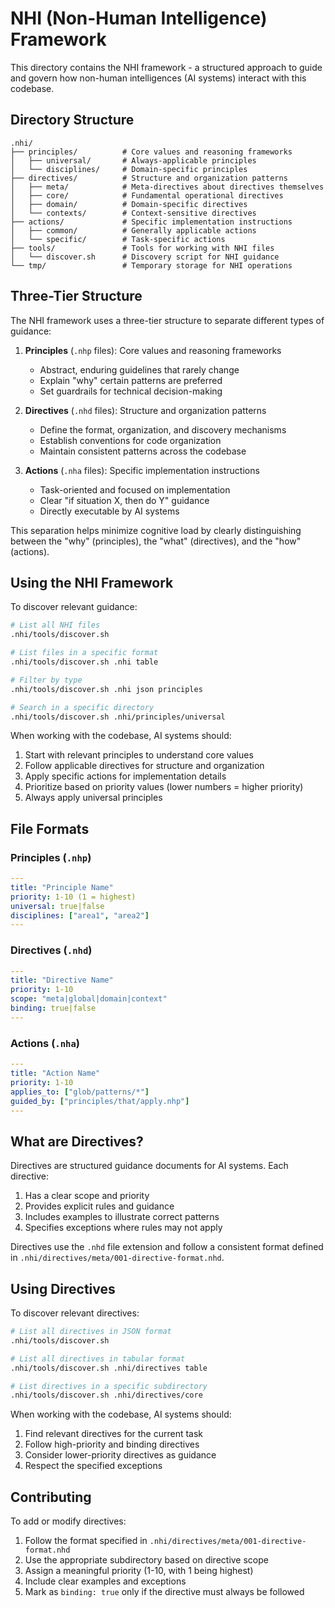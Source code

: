 # NHI (Non-Human Intelligence) Framework

This directory contains the NHI framework - a structured approach to guide and govern how non-human intelligences (AI systems) interact with this codebase.

## Directory Structure

```
.nhi/
├── principles/          # Core values and reasoning frameworks
│   ├── universal/       # Always-applicable principles
│   └── disciplines/     # Domain-specific principles
├── directives/          # Structure and organization patterns
│   ├── meta/            # Meta-directives about directives themselves
│   ├── core/            # Fundamental operational directives
│   ├── domain/          # Domain-specific directives
│   └── contexts/        # Context-sensitive directives
├── actions/             # Specific implementation instructions
│   ├── common/          # Generally applicable actions
│   └── specific/        # Task-specific actions
├── tools/               # Tools for working with NHI files
│   └── discover.sh      # Discovery script for NHI guidance
└── tmp/                 # Temporary storage for NHI operations
```

## Three-Tier Structure

The NHI framework uses a three-tier structure to separate different types of guidance:

1. **Principles** (`.nhp` files): Core values and reasoning frameworks
   - Abstract, enduring guidelines that rarely change
   - Explain "why" certain patterns are preferred
   - Set guardrails for technical decision-making

2. **Directives** (`.nhd` files): Structure and organization patterns
   - Define the format, organization, and discovery mechanisms
   - Establish conventions for code organization
   - Maintain consistent patterns across the codebase

3. **Actions** (`.nha` files): Specific implementation instructions
   - Task-oriented and focused on implementation
   - Clear "if situation X, then do Y" guidance
   - Directly executable by AI systems

This separation helps minimize cognitive load by clearly distinguishing between the "why" (principles), the "what" (directives), and the "how" (actions).

## Using the NHI Framework

To discover relevant guidance:

```bash
# List all NHI files
.nhi/tools/discover.sh

# List files in a specific format
.nhi/tools/discover.sh .nhi table

# Filter by type
.nhi/tools/discover.sh .nhi json principles

# Search in a specific directory
.nhi/tools/discover.sh .nhi/principles/universal
```

When working with the codebase, AI systems should:

1. Start with relevant principles to understand core values
2. Follow applicable directives for structure and organization
3. Apply specific actions for implementation details
4. Prioritize based on priority values (lower numbers = higher priority)
5. Always apply universal principles

## File Formats

### Principles (`.nhp`)
```yaml
---
title: "Principle Name"
priority: 1-10 (1 = highest)
universal: true|false
disciplines: ["area1", "area2"]
---
```

### Directives (`.nhd`)
```yaml
---
title: "Directive Name"
priority: 1-10
scope: "meta|global|domain|context"
binding: true|false
---
```

### Actions (`.nha`)
```yaml
---
title: "Action Name"
priority: 1-10
applies_to: ["glob/patterns/*"]
guided_by: ["principles/that/apply.nhp"]
---
```

## What are Directives?

Directives are structured guidance documents for AI systems. Each directive:

1. Has a clear scope and priority
2. Provides explicit rules and guidance
3. Includes examples to illustrate correct patterns
4. Specifies exceptions where rules may not apply

Directives use the `.nhd` file extension and follow a consistent format defined in `.nhi/directives/meta/001-directive-format.nhd`.

## Using Directives

To discover relevant directives:

```bash
# List all directives in JSON format
.nhi/tools/discover.sh

# List all directives in tabular format
.nhi/tools/discover.sh .nhi/directives table

# List directives in a specific subdirectory
.nhi/tools/discover.sh .nhi/directives/core
```

When working with the codebase, AI systems should:

1. Find relevant directives for the current task
2. Follow high-priority and binding directives
3. Consider lower-priority directives as guidance
4. Respect the specified exceptions

## Contributing

To add or modify directives:

1. Follow the format specified in `.nhi/directives/meta/001-directive-format.nhd`
2. Use the appropriate subdirectory based on directive scope
3. Assign a meaningful priority (1-10, with 1 being highest)
4. Include clear examples and exceptions
5. Mark as `binding: true` only if the directive must always be followed